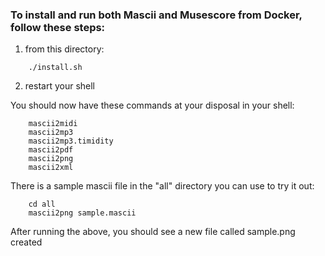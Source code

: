 ### To install and run both Mascii and Musescore from Docker, follow these steps:

1. from this directory:
```
    ./install.sh
```

2. restart your shell


You should now have these commands at your disposal in your shell:
```
    mascii2midi          
    mascii2mp3           
    mascii2mp3.timidity  
    mascii2pdf           
    mascii2png           
    mascii2xml 
```


There is a sample mascii file in the "all" directory you can use to try it out:
```
    cd all
    mascii2png sample.mascii
```

After running the above, you should see a new file called sample.png created

